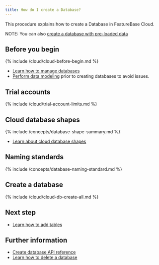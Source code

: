 ```yaml
---
title: How do I create a Database?
---
```


This procedure explains how to create a Database in FeatureBase Cloud.

NOTE: You can also [create a database with pre-loaded data](/cloud/cloud-database/cloud-db-create-sample)

## Before you begin

{% include /cloud/cloud-before-begin.md %}
* [Learn how to manage databases](/cloud/cloud-databases/cloud-db-manage)
* [Perform data modeling](/concepts/data-modeling-overview) prior to creating databases to avoid issues.

## Trial accounts

{% include /cloud/trial-account-limits.md %}

## Cloud database shapes

{% include /concepts/database-shape-summary.md %}

* [Learn about cloud database shapes](/cloud/cloud-databases/cloud-db-shape)

## Naming standards

{% include /concepts/database-naming-standard.md %}

## Create a database

{% include /cloud/cloud-db-create-all.md %}

## Next step

* [Learn how to add tables](/cloud/cloud-tables/cloud-table-create)

## Further information

* [Create database API reference](https://api-docs-featurebase-cloud.redoc.ly/v2#operation/createDatabase)
* [Learn how to delete a database](/cloud/cloud-databases/cloud-db-delete)
